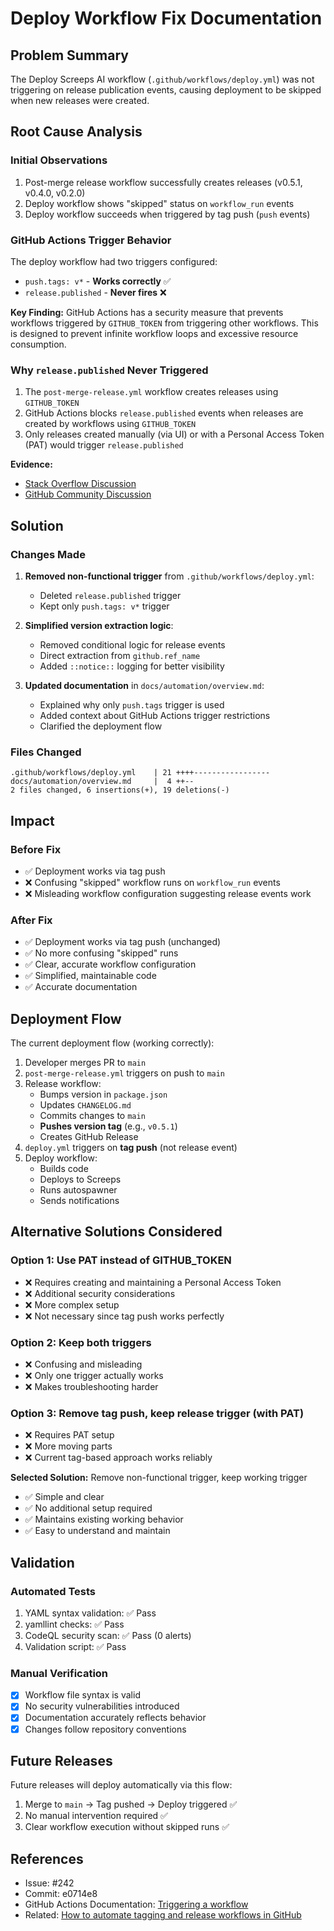 # Deploy Workflow Fix Documentation

## Problem Summary

The Deploy Screeps AI workflow (`.github/workflows/deploy.yml`) was not triggering on release publication events, causing deployment to be skipped when new releases were created.

## Root Cause Analysis

### Initial Observations

1. Post-merge release workflow successfully creates releases (v0.5.1, v0.4.0, v0.2.0)
2. Deploy workflow shows "skipped" status on `workflow_run` events
3. Deploy workflow succeeds when triggered by tag push (`push` events)

### GitHub Actions Trigger Behavior

The deploy workflow had two triggers configured:

- `push.tags: v*` - **Works correctly** ✅
- `release.published` - **Never fires** ❌

**Key Finding:** GitHub Actions has a security measure that prevents workflows triggered by `GITHUB_TOKEN` from triggering other workflows. This is designed to prevent infinite workflow loops and excessive resource consumption.

### Why `release.published` Never Triggered

1. The `post-merge-release.yml` workflow creates releases using `GITHUB_TOKEN`
2. GitHub Actions blocks `release.published` events when releases are created by workflows using `GITHUB_TOKEN`
3. Only releases created manually (via UI) or with a Personal Access Token (PAT) would trigger `release.published`

**Evidence:**

- [Stack Overflow Discussion](https://stackoverflow.com/questions/69063452/github-actions-on-release-created-workflow-trigger-not-working)
- [GitHub Community Discussion](https://github.com/orgs/community/discussions/25281)

## Solution

### Changes Made

1. **Removed non-functional trigger** from `.github/workflows/deploy.yml`:
   - Deleted `release.published` trigger
   - Kept only `push.tags: v*` trigger

2. **Simplified version extraction logic**:
   - Removed conditional logic for release events
   - Direct extraction from `github.ref_name`
   - Added `::notice::` logging for better visibility

3. **Updated documentation** in `docs/automation/overview.md`:
   - Explained why only `push.tags` trigger is used
   - Added context about GitHub Actions trigger restrictions
   - Clarified the deployment flow

### Files Changed

```
.github/workflows/deploy.yml    | 21 ++++-----------------
docs/automation/overview.md     |  4 ++--
2 files changed, 6 insertions(+), 19 deletions(-)
```

## Impact

### Before Fix

- ✅ Deployment works via tag push
- ❌ Confusing "skipped" workflow runs on `workflow_run` events
- ❌ Misleading workflow configuration suggesting release events work

### After Fix

- ✅ Deployment works via tag push (unchanged)
- ✅ No more confusing "skipped" runs
- ✅ Clear, accurate workflow configuration
- ✅ Simplified, maintainable code
- ✅ Accurate documentation

## Deployment Flow

The current deployment flow (working correctly):

1. Developer merges PR to `main`
2. `post-merge-release.yml` triggers on push to `main`
3. Release workflow:
   - Bumps version in `package.json`
   - Updates `CHANGELOG.md`
   - Commits changes to `main`
   - **Pushes version tag** (e.g., `v0.5.1`)
   - Creates GitHub Release
4. `deploy.yml` triggers on **tag push** (not release event)
5. Deploy workflow:
   - Builds code
   - Deploys to Screeps
   - Runs autospawner
   - Sends notifications

## Alternative Solutions Considered

### Option 1: Use PAT instead of GITHUB_TOKEN

- ❌ Requires creating and maintaining a Personal Access Token
- ❌ Additional security considerations
- ❌ More complex setup
- ❌ Not necessary since tag push works perfectly

### Option 2: Keep both triggers

- ❌ Confusing and misleading
- ❌ Only one trigger actually works
- ❌ Makes troubleshooting harder

### Option 3: Remove tag push, keep release trigger (with PAT)

- ❌ Requires PAT setup
- ❌ More moving parts
- ❌ Current tag-based approach works reliably

**Selected Solution:** Remove non-functional trigger, keep working trigger

- ✅ Simple and clear
- ✅ No additional setup required
- ✅ Maintains existing working behavior
- ✅ Easy to understand and maintain

## Validation

### Automated Tests

1. YAML syntax validation: ✅ Pass
2. yamllint checks: ✅ Pass
3. CodeQL security scan: ✅ Pass (0 alerts)
4. Validation script: ✅ Pass

### Manual Verification

- [x] Workflow file syntax is valid
- [x] No security vulnerabilities introduced
- [x] Documentation accurately reflects behavior
- [x] Changes follow repository conventions

## Future Releases

Future releases will deploy automatically via this flow:

1. Merge to `main` → Tag pushed → Deploy triggered ✅
2. No manual intervention required ✅
3. Clear workflow execution without skipped runs ✅

## References

- Issue: #242
- Commit: e0714e8
- GitHub Actions Documentation: [Triggering a workflow](https://docs.github.com/en/actions/using-workflows/triggering-a-workflow)
- Related: [How to automate tagging and release workflows in GitHub](https://graphite.dev/guides/how-to-automate-tagging-and-release-workflows-in-github)
